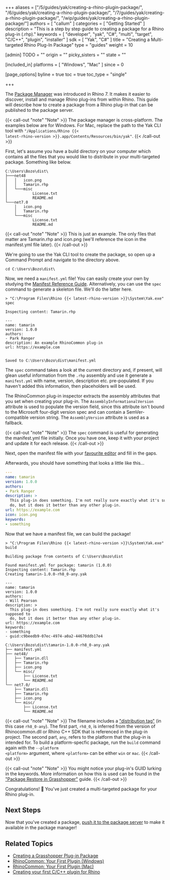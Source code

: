 +++
aliases = ["/5/guides/yak/creating-a-rhino-plugin-package/", "/6/guides/yak/creating-a-rhino-plugin-package/", "/7/guides/yak/creating-a-rhino-plugin-package/", "/wip/guides/yak/creating-a-rhino-plugin-package/"]
authors = [ "callum" ]
categories = [ "Getting Started" ]
description = "This is a step by step guide to creating a package for a Rhino plug-in (.rhp)."
keywords = [ "developer", "yak", "C#", "multi", "target", "C/C++", "plugin", "installer" ]
sdk = [ "Yak", "C#" ]
title = "Creating a Multi-targeted Rhino Plug-In Package"
type = "guides"
weight = 10

[admin]
TODO = ""
origin = ""
picky_sisters = ""
state = ""

[included_in]
platforms = [ "Windows", "Mac" ]
since = 0

[page_options]
byline = true
toc = true
toc_type = "single"

+++

The [Package Manager](/guides/yak/) was introduced in Rhino 7. It makes it easier to discover, install and manage Rhino plug-ins from within Rhino. This guide will describe how to create a package from a Rhino plug-in that can be published to the package server.

{{< call-out "note" "Note" >}}
The package manager is cross-platform. The examples below are for Windows. For Mac, replace the path to the Yak CLI tool with <code>"/Applications/Rhino {{< latest-rhino-version >}}.app/Contents/Resources/bin/yak"</code>.
{{< /call-out >}}

First, let's assume you have a build directory on your computer which contains all the files that you would like to distribute in your multi-targeted package. Something like below.

```commandline
C:\Users\Bozo\dist\
├───net48                            
│   │   icon.png                     
│   │   Tamarin.rhp                  
│   └───misc                         
│           License.txt              
│           README.md                
└───net7.0                           
    │   icon.png                     
    │   Tamarin.rhp                  
    └───misc                         
            License.txt              
            README.md                
```

{{< call-out "note" "Note" >}}
This is just an example. The only files that matter are Tamarin.rhp and icon.png (we'll reference the icon in the manifest.yml file later).
{{< /call-out >}}

We're going to use the Yak CLI tool to create the package, so open up a Command Prompt and navigate to the directory above.

``` commandline
cd C:\Users\Bozo\dist\
```

Now, we need a `manifest.yml` file! You can easily create your own by studying the [Manifest Reference Guide](../the-package-manifest). Alternatively, you can use the `spec` command to generate a skeleton file. We'll do the latter here.

``` commandline
> "C:\Program Files\Rhino {{< latest-rhino-version >}}\System\Yak.exe" spec

Inspecting content: Tamarin.rhp

---
name: tamarin
version: 1.0.0
authors:
- Park Ranger
description: An example RhinoCommon plug-in
url: https://example.com


Saved to C:\Users\Bozo\dist\manifest.yml
```

The `spec` command takes a look at the current directory and, if present, will glean useful information from the `.rhp` assembly and use it generate a `manifest.yml` with name, version, description etc. pre-populated. If you haven't added this information, then placeholders will be used.

The RhinoCommon plug-in inspector extracts the assembly attributes that you set when creating your plug-in. The `AssemblyInformationalVersion` attribute is used to populate the version field, since this attribute isn't bound to the Microsoft four-digit version spec and can contain a SemVer-compatible version string. The `AssemblyVersion` attribute is used as a fallback.

{{< call-out "note" "Note" >}}
The `spec` command is useful for generating the manifest.yml file initially. Once you have one, keep it with your project and update it for each release.
{{< /call-out >}}

Next, open the manifest file with your [favourite editor](https://code.visualstudio.com) and fill in the gaps.

Afterwards, you should have something that looks a little like this...

``` yaml
---
name: tamarin
version: 1.0.0
authors:
- Park Ranger
description: >
  This plug-in does something. I'm not really sure exactly what it's supposed to
  do, but it does it better than any other plug-in.
url: https://example.com
icon: icon.png
keywords:
- something
```

Now that we have a manifest file, we can build the package!

``` commandline
> "C:\Program Files\Rhino {{< latest-rhino-version >}}\System\Yak.exe" build

Building package from contents of C:\Users\Bozo\dist

Found manifest.yml for package: tamarin (1.0.0)
Inspecting content: Tamarin.rhp
Creating tamarin-1.0.0-rh8_0-any.yak

---
name: tamarin
version: 1.0.0
authors:
- Will Pearson
description: >
  This plug-in does something. I'm not really sure exactly what it's supposed to
  do, but it does it better than any other plug-in.
url: https://example.com
keywords:
- something
- guid:c9beedb9-07ec-4974-a0a2-44670ddb17e4

C:\Users\Bozo\dist\tamarin-1.0.0-rh8_0-any.yak
├── manifest.yml
├── net48/
│   ├── Tamarin.dll
│   ├── Tamarin.rhp
│   ├── icon.png
│   └── misc/
│       ├── License.txt
│       └── README.md
└── net7.0/
    ├── Tamarin.dll
    ├── Tamarin.rhp
    ├── icon.png
    └── misc/
        ├── License.txt
        └── README.md
```

{{< call-out "note" "Note" >}}
The filename includes a <a href="../the-anatomy-of-a-package#distributions" class="alert-link">"distribution tag"</a> (in this case <code>rh8_0-any</code>). The first part, <code>rh8_0</code>, is inferred from the version of Rhinocommon.dll or Rhino C++ SDK that is referenced in the plug-in project. The second part, <code>any</code>, refers to the platform that the plug-in is intended for. To build a platform-specfic package, run the <code>build</code> command again with the <code>&#45;&#45;platform &lt;platform&gt;</code> argument, where <code>&lt;platform&gt;</code> can be either <code>win</code> or <code>mac</code>.
{{< /call-out >}}

{{< call-out "note" "Note" >}}
You might notice your plug-in's GUID lurking in the keywords. More information on how this is used can be found in the <a href="../package-restore-in-grasshopper" class="alert-link">"Package Restore in Grasshopper"</a> guide.
{{< /call-out >}}

Congratulations! 🙌 You've just created a multi-targeted package for your Rhino plug-in.

## Next Steps

Now that you've created a package, [push it to the package server](../pushing-a-package-to-the-server) to make it available in the package manager!

## Related Topics

- [Creating a Grasshopper Plug-in Package](/guides/yak/creating-a-grasshopper-plugin-package/)
- [RhinoCommon: Your First Plugin (Windows)](/guides/rhinocommon/your-first-plugin-windows)
- [RhinoCommon: Your First Plugin (Mac)](/guides/rhinocommon/your-first-plugin-mac)
- [Creating your first C/C++ plugin for Rhino](/guides/cpp/your-first-plugin-windows/)
